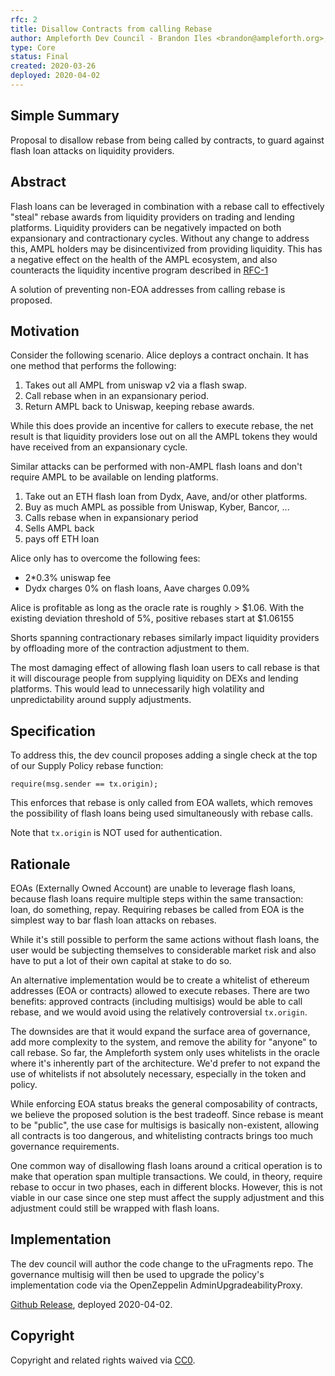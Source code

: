 ```yaml
---
rfc: 2
title: Disallow Contracts from calling Rebase
author: Ampleforth Dev Council - Brandon Iles <brandon@ampleforth.org>, Nithin Ottilingam <nithin@ampleforth.org>, Ahmed Naguib Aly <naguib@ampleforth.org>
type: Core
status: Final
created: 2020-03-26
deployed: 2020-04-02
---
```


## Simple Summary

Proposal to disallow rebase from being called by contracts, to guard against flash loan attacks on liquidity providers.

## Abstract

Flash loans can be leveraged in combination with a rebase call to effectively "steal" rebase awards from liquidity providers on trading and lending platforms. Liquidity providers can be negatively impacted on both expansionary and contractionary cycles. Without any change to address this, AMPL holders may be disincentivized from providing liquidity. This has a negative effect on the health of the AMPL ecosystem, and also counteracts the liquidity incentive program described in [RFC-1](RFCs/rfc-1.md)

A solution of preventing non-EOA addresses from calling rebase is proposed.

## Motivation

Consider the following scenario. Alice deploys a contract onchain. It has one method that performs the following:
1) Takes out all AMPL from uniswap v2 via a flash swap.
2) Call rebase when in an expansionary period.
3) Return AMPL back to Uniswap, keeping rebase awards.

While this does provide an incentive for callers to execute rebase, the net result is that liquidity providers lose out on all the AMPL tokens they would have received from an expansionary cycle.

Similar attacks can be performed with non-AMPL flash loans and don't require AMPL to be available on lending platforms.

1) Take out an ETH flash loan from Dydx, Aave, and/or other platforms.
2) Buy as much AMPL as possible from Uniswap, Kyber, Bancor, ...
3) Calls rebase when in expansionary period
4) Sells AMPL back
5) pays off ETH loan

Alice only has to overcome the following fees:
- 2*0.3% uniswap fee
- Dydx charges 0% on flash loans, Aave charges 0.09%

Alice is profitable as long as the oracle rate is roughly > $1.06. With the existing deviation threshold of 5%, positive rebases start at $1.06155

Shorts spanning contractionary rebases similarly impact liquidity providers by offloading more of the contraction adjustment to them.

The most damaging effect of allowing flash loan users to call rebase is that it will discourage people from supplying liquidity on DEXs and lending platforms. This would lead to unnecessarily high volatility and unpredictability around supply adjustments.

## Specification

To address this, the dev council proposes adding a single check at the top of our Supply Policy rebase function:

`require(msg.sender == tx.origin);`

This enforces that rebase is only called from EOA wallets, which removes the possibility of flash loans being used simultaneously with rebase calls.

Note that `tx.origin` is NOT used for authentication.

## Rationale
EOAs (Externally Owned Account) are unable to leverage flash loans, because flash loans require multiple steps within the same transaction: loan, do something, repay. Requiring rebases be called from EOA is the simplest way to bar flash loan attacks on rebases.

While it's still possible to perform the same actions without flash loans, the user would be subjecting themselves to considerable market risk and also have to put a lot of their own capital at stake to do so.

An alternative implementation would be to create a whitelist of ethereum addresses (EOA or contracts) allowed to execute rebases. There are two benefits: approved contracts (including multisigs) would be able to call rebase, and we would avoid using the relatively controversial `tx.origin`.

The downsides are that it would expand the surface area of governance, add more complexity to the system, and remove the ability for "anyone" to call rebase. So far, the Ampleforth system only uses whitelists in the oracle where it's inherently part of the architecture. We'd prefer to not expand the use of whitelists if not absolutely necessary, especially in the token and policy.

While enforcing EOA status breaks the general composability of contracts, we believe the proposed solution is the best tradeoff. Since rebase is meant to be "public", the use case for multisigs is basically non-existent, allowing all contracts is too dangerous, and whitelisting contracts brings too much governance requirements.

One common way of disallowing flash loans around a critical operation is to make that operation span multiple transactions. We could, in theory, require rebase to occur in two phases, each in different blocks. However, this is not viable in our case since one step must affect the supply adjustment and this adjustment could still be wrapped with flash loans.

## Implementation
The dev council will author the code change to the uFragments repo. The governance multisig will then be used to upgrade the policy's implementation code via the OpenZeppelin AdminUpgradeabilityProxy.

[Github Release](https://github.com/ampleforth/uFragments/releases/tag/v1.0.1), deployed 2020-04-02.

## Copyright
Copyright and related rights waived via [CC0](https://creativecommons.org/publicdomain/zero/1.0/).
